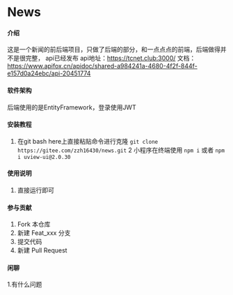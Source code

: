 # News

#### 介绍
这是一个新闻的前后端项目，只做了后端的部分，和一点点点的前端，后端做得并不是很完整，
api已经发布
api地址：https://tcnet.club:3000/
文档：https://www.apifox.cn/apidoc/shared-a984241a-4680-4f2f-844f-e157d0a24ebc/api-20451774

#### 软件架构
后端使用的是EntityFramework，登录使用JWT


#### 安装教程

1.  在git bash here上直接粘贴命令进行克隆 `git clone https://gitee.com/zzh16430/news.git`
2   小程序在终端使用 `npm i` 或者 `npm i uview-ui@2.0.30`

#### 使用说明

1.  直接运行即可

#### 参与贡献

1.  Fork 本仓库
2.  新建 Feat_xxx 分支
3.  提交代码
4.  新建 Pull Request


#### 闲聊
1.有什么问题
